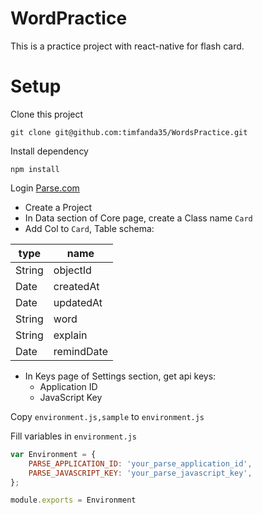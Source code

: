 # WordPractice

This is a practice project with react-native for flash card.

# Setup

Clone this project

```shell
git clone git@github.com:timfanda35/WordsPractice.git
```

Install dependency

```shell
npm install
```

Login [Parse.com](https://parse.com)

- Create a Project
- In Data section of Core page,  create a Class name `Card`
- Add Col to `Card`, Table schema:

| type         | name
| ------------ | ----
| String       | objectId
| Date         | createdAt
| Date         | updatedAt
| String       | word
| String       | explain
| Date         | remindDate

- In Keys page of Settings section, get api keys:
  - Application ID
  - JavaScript Key

Copy `environment.js,sample` to `environment.js`

Fill variables in `environment.js`

```javascript
var Environment = {
    PARSE_APPLICATION_ID: 'your_parse_application_id',
    PARSE_JAVASCRIPT_KEY: 'your_parse_javascript_key',
};

module.exports = Environment

```
